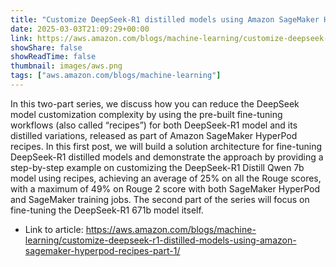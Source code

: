 ```yaml
---
title: "Customize DeepSeek-R1 distilled models using Amazon SageMaker HyperPod recipes – Part 1"
date: 2025-03-03T21:09:29+00:00
link: https://aws.amazon.com/blogs/machine-learning/customize-deepseek-r1-distilled-models-using-amazon-sagemaker-hyperpod-recipes-part-1/
showShare: false
showReadTime: false
thumbnail: images/aws.png
tags: ["aws.amazon.com/blogs/machine-learning"]
---
```

In this two-part series, we discuss how you can reduce the DeepSeek model customization complexity by using the pre-built fine-tuning workflows (also called “recipes”) for both DeepSeek-R1 model and its distilled variations, released as part of Amazon SageMaker HyperPod recipes. In this first post, we will build a solution architecture for fine-tuning DeepSeek-R1 distilled models and demonstrate the approach by providing a step-by-step example on customizing the DeepSeek-R1 Distill Qwen 7b model using recipes, achieving an average of 25% on all the Rouge scores, with a maximum of 49% on Rouge 2 score with both SageMaker HyperPod and SageMaker training jobs. The second part of the series will focus on fine-tuning the DeepSeek-R1 671b model itself.

- Link to article: https://aws.amazon.com/blogs/machine-learning/customize-deepseek-r1-distilled-models-using-amazon-sagemaker-hyperpod-recipes-part-1/